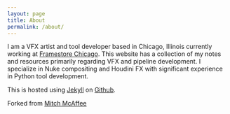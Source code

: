 ```yaml
---
layout: page
title: About
permalink: /about/
---
```


I am a VFX artist and tool developer based in Chicago, Illinois currently working at [Framestore Chicago](https://www.framestore.com/?language=en). This website has a collection of my notes and resources primarily regarding VFX and pipeline development. I specialize in Nuke compositing and Houdini FX with significant experience in Python tool development.

This is hosted using [Jekyll](http://jekyllrb.com/) on [Github](https://github.com/thompsonalt/thompsonalt.github.io).

Forked from [Mitch McAffee](https://github.com/themcaffee/notes)